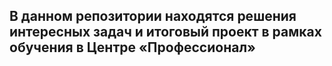 ## В данном репозитории находятся решения интересных задач и итоговый проект в рамках обучения в Центре «Профессионал»
